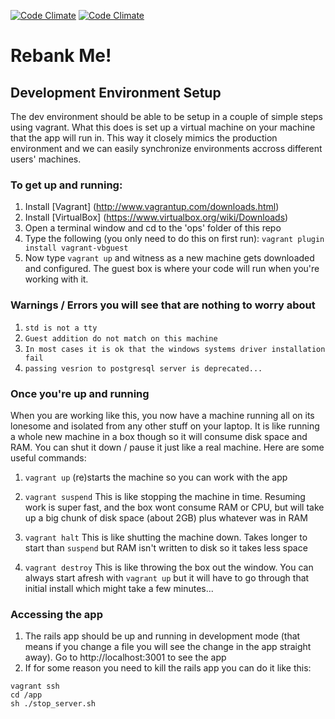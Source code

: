 [![Code Climate](https://codeclimate.com/repos/53baacb3e30ba0381a000625/badges/b91b5586aaa1a3ca4107/gpa.png)](https://codeclimate.com/repos/53baacb3e30ba0381a000625/feed)
[![Code Climate](https://codeclimate.com/repos/53baacb3e30ba0381a000625/badges/b91b5586aaa1a3ca4107/coverage.png)](https://codeclimate.com/repos/53baacb3e30ba0381a000625/feed)
# Rebank Me!
## Development Environment Setup
The dev environment should be able to be setup in a couple of simple steps using vagrant. What this does is set up a virtual machine on your machine that the app will run in. This way it closely mimics the production environment and we can easily synchronize environments accross different users' machines.

### To get up and running:
1. Install [Vagrant] (http://www.vagrantup.com/downloads.html)
2. Install [VirtualBox] (https://www.virtualbox.org/wiki/Downloads)
3. Open a terminal window and cd to the 'ops' folder of this repo
4. Type the following (you only need to do this on first run): `vagrant plugin install vagrant-vbguest`
5. Now type `vagrant up` and witness as a new machine gets downloaded and configured. The guest box is where your code will run when you're working with it.

### Warnings / Errors you will see that are nothing to worry about
1. `std is not a tty`
2. `Guest addition do not match on this machine`
3. `In most cases it is ok that the windows systems driver installation fail`
4. `passing vesrion to postgresql server is deprecated...`

### Once you're up and running
When you are working like this, you now have a machine running all on its lonesome and isolated from any other stuff on your laptop. It is like running a whole new machine in a box though so it will consume disk space and RAM. You can shut it down / pause it just like a real machine. Here are some useful commands:

1. `vagrant up` (re)starts the machine so you can work with the app

2. `vagrant suspend` This is like stopping the machine in time. Resuming work is super fast, and the box wont consume RAM or CPU, but will take up a big chunk of disk space (about 2GB) plus whatever was in RAM
3. `vagrant halt` This is like shutting the machine down. Takes longer to start than `suspend` but RAM isn't written to disk so it takes less space
4. `vagrant destroy` This is like throwing the box out the window. You can always start afresh with `vagrant up` but it will have to go through that initial install which might take a few minutes...

### Accessing the app 

1. The rails app should be up and running in development mode (that means if you change a file you will see the change in the app straight away). Go to http://localhost:3001 to see the app
2. If for some reason you need to kill the rails app you can do it like this:
```shell
vagrant ssh
cd /app
sh ./stop_server.sh
```
